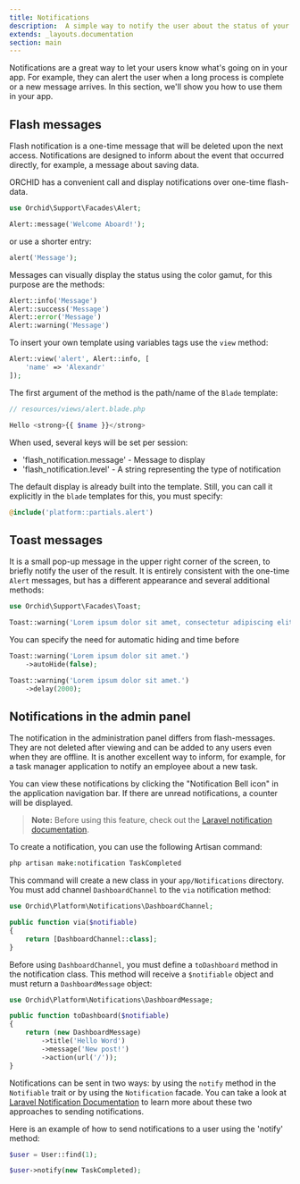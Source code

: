 ```yaml
---
title: Notifications
description:  A simple way to notify the user about the status of your application.
extends: _layouts.documentation
section: main
---
```


Notifications are a great way to let your users know what's going on in your app. For example, they can alert the user when a long process is complete or a new message arrives. In this section, we'll show you how to use them in your app.

## Flash messages

Flash notification is a one-time message that will be deleted upon the next access.
Notifications are designed to inform about the event that occurred directly, for example, a message about saving data.

ORCHID has a convenient call and display notifications over one-time flash-data.

```php
use Orchid\Support\Facades\Alert;

Alert::message('Welcome Aboard!');
```

or use a shorter entry:

```php
alert('Message');
```

Messages can visually display the status using the color gamut, for this purpose are the methods:

```php
Alert::info('Message')
Alert::success('Message')
Alert::error('Message')
Alert::warning('Message')
```

To insert your own template using variables tags use the `view` method:

```php
Alert::view('alert', Alert::info, [
    'name' => 'Alexandr'
]);
```

The first argument of the method is the path/name of the `Blade` template:

```php
// resources/views/alert.blade.php

Hello <strong>{{ $name }}</strong>
```


When used, several keys will be set per session:
- 'flash_notification.message' - Message to display
- 'flash_notification.level' - A string representing the type of notification


The default display is already built into the template. Still, you can call it explicitly in the `blade` templates for this, you must specify:

```php
@include('platform::partials.alert')
```

## Toast messages

It is a small pop-up message in the upper right corner of the screen,
to briefly notify the user of the result.
It is entirely consistent with the one-time `Alert` messages, but has a different appearance and several additional methods:

```php
use Orchid\Support\Facades\Toast;

Toast::warning('Lorem ipsum dolor sit amet, consectetur adipiscing elit.')
```

You can specify the need for automatic hiding and time before

```php
Toast::warning('Lorem ipsum dolor sit amet.')
    ->autoHide(false);

Toast::warning('Lorem ipsum dolor sit amet.')
    ->delay(2000);
```


## Notifications in the admin panel

The notification in the administration panel differs from flash-messages. They are not deleted after viewing and
can be added to any users even when they are offline. It is another excellent way to inform, for example, for a task manager application to notify an employee about a new task.

You can view these notifications by clicking the "Notification Bell icon" in the application navigation bar. If there are unread notifications, a counter will be displayed.

> **Note:** Before using this feature, check out the [Laravel notification documentation](https://laravel.com/docs/notifications).


To create a notification, you can use the following Artisan command:

```php
php artisan make:notification TaskCompleted
```

This command will create a new class in your `app/Notifications` directory.
You must add channel `DashboardChannel` to the `via` notification method:

```php
use Orchid\Platform\Notifications\DashboardChannel;

public function via($notifiable)
{
    return [DashboardChannel::class];
}
```

Before using `DashboardChannel`, you must define a `toDashboard` method in the notification class.
This method will receive a `$notifiable` object and must return a `DashboardMessage` object:


```php
use Orchid\Platform\Notifications\DashboardMessage;

public function toDashboard($notifiable)
{
    return (new DashboardMessage)
        ->title('Hello Word')
        ->message('New post!')
        ->action(url('/'));
}
```

Notifications can be sent in two ways: by using the `notify` method in the `Notifiable` trait or by using the `Notification` facade. You can take a look at [Laravel Notification Documentation](https://laravel.com/docs/notifications#sending-notifications) to learn more about these two approaches to sending notifications.

Here is an example of how to send notifications to a user using the 'notify' method:

```php
$user = User::find(1);

$user->notify(new TaskCompleted);
```
